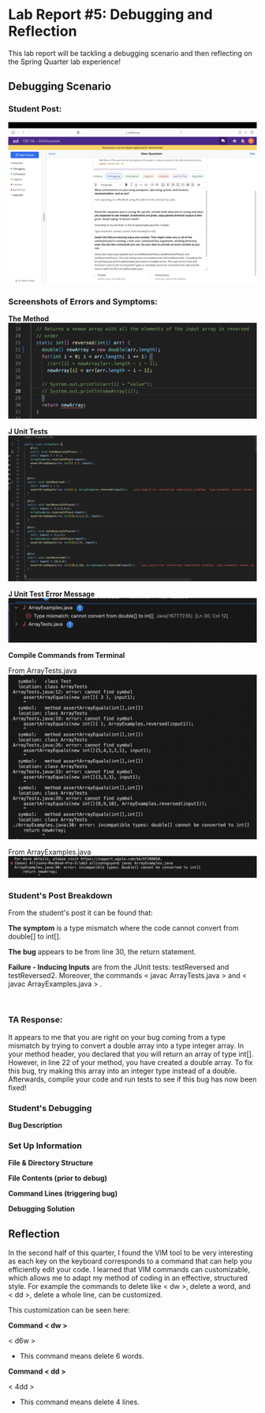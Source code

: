 # Lab Report #5: Debugging and Reflection 
This lab report will be tackling a debugging scenario and then reflecting on the Spring Quarter lab experience! 

## Debugging Scenario

### Student Post: 
![Image](StudentPost.png) 
<br>


### Screenshots of Errors and Symptoms:

**The Method**
![Image](MethodError.png) 
<br>


**J Unit Tests**
![Image](TestCases.png) 
<br>


**J Unit Test Error Message**
![Image](JunitError.png) 
<br>

**Compile Commands from Terminal**

From ArrayTests.java
![Image](CompileArrayTest.png) 

From ArrayExamples.java
![Image](CompileExamples.png) 
<br>


### Student's Post Breakdown 

From the student's post it can be found that: 

**The symptom** is a type mismatch where the code cannot convert from double[] to int[].

**The bug** appears to be from line 30, the return statement.

**Failure - Inducing Inputs** are from the JUnit tests: testReversed and testReversed2. Moreover, 
the commands < javac ArrayTests.java > and < javac ArrayExamples.java > .

<br>


### TA Response:
  
  It appears to me that you are right on your bug coming from a type mismatch by trying to 
  convert a double array into a type integer array. In your method header, you declared that you 
  will return an array of type int[]. However, in line 22 of your method, you have created a double array.
  To fix this bug, try making this array into an integer type instead of a double. Afterwards, compile your code
  and run tests to see if this bug has now been fixed! 
  <br>
  
  
  ### Student's Debugging 
  
  
  
  
  
  
  **Bug Description**
  
  
  
  ### Set Up Information
  
  **File & Directory Structure**
  
  **File Contents (prior to debug)**
  
  **Command Lines (triggering bug)**
  
  **Debugging Solution**
  
  
  
  

## Reflection 

  In the second half of this quarter, I found the VIM tool to be very interesting as each key on the keyboard corresponds
  to a command that can help you efficiently edit your code. I learned that VIM commands can customizable, 
  which allows me to adapt my method of coding in an effective, structured style. For example the commands to delete like
  < dw >, delete a word, and < dd >, delete a whole line, can be customized. 
  
  This customization can be seen here:
  
  **Command < dw >**
  
  < d6w > 
  - This command means delete 6 words. 
  
  **Command < dd >**
  
  < 4dd >
  - This command means delete 4 lines. 
  
  
